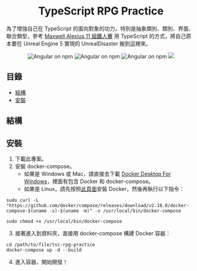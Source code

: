 <h1 align="center">TypeScript RPG Practice</h1>

為了增強自己在 TypeScript 的面向對象的功力，特別是抽象類別、類別、界面、聯合類型，參考 [Maxwell Alexius 11 屆鐵人賽](https://ithelp.ithome.com.tw/users/20120614/ironman/2685) 用 TypeScript 的方式，將自己原本要在 Unreal Engine 5 實現的 UnrealDisaster 搬到這裡來。

<p align="center">
    <img src="https://img.shields.io/badge/lang-TypeScript-blue" alt="Angular on npm" />
    <img src="https://img.shields.io/badge/NodeJS-18.12.0-yellow" alt="Angular on npm" />
    <img src="https://img.shields.io/badge/npm-8.19.2-yellow" alt="Angular on npm" />
    <img src="https://img.shields.io/badge/release-0.1.0-brightgreen">
</p>

## 目錄

-   [結構](#結構)
-   [安裝](#安裝)

## 結構

## 安裝

1. 下載此專案。
2. 安裝 docker-compose。
    - 如果是 Windows 或 Mac，請直接去下載 [Docker Desktop For Windows](https://www.docker.com/products/docker-desktop/)，裡面有包含 Docker 和 docker-compose。
    - 如果是 Linux，請先按照[此頁面](https://docs.docker.com/engine/install/ubuntu/)安裝 Docker，然後再執行以下指令：

```
sudo curl -L "https://github.com/docker/compose/releases/download/v2.18.0/docker-compose-$(uname -s)-$(uname -m)" -o /usr/local/bin/docker-compose

sudo chmod +x /usr/local/bin/docker-compose
```
3. 接著進入到資料夾，直接用 docker-compose 構建 Docker 容器：

```
cd /path/to/file/tsc-rpg-practice
docker-compose up -d --build
```
4. 進入容器，開始開發！
